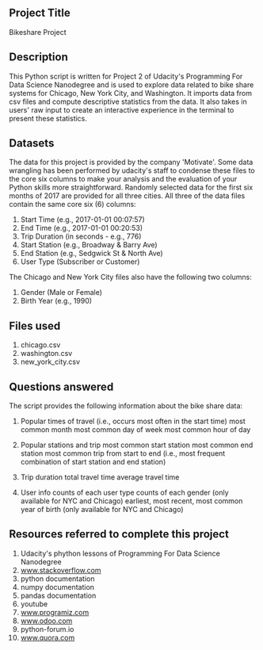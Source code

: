 ## Project Title
Bikeshare Project

## Description
This Python script is written for Project 2 of Udacity's Programming For Data Science Nanodegree and is used to explore data related to bike share systems for Chicago, New York City, and Washington. It imports data from csv files and compute descriptive statistics from the data. It also takes in users' raw input to create an interactive experience in the terminal to present these statistics.


## Datasets
The data for this project is provided by the company 'Motivate'. Some data wrangling has been performed by udacity's staff to condense these files to the core six columns to make your analysis and the evaluation of your Python skills more straightforward. Randomly selected data for the first six months of 2017 are provided for all three cities. All three of the data files contain the same core six (6) columns:

1) Start Time (e.g., 2017-01-01 00:07:57)
2) End Time (e.g., 2017-01-01 00:20:53)
3) Trip Duration (in seconds - e.g., 776)
4) Start Station (e.g., Broadway & Barry Ave)
5) End Station (e.g., Sedgwick St & North Ave)
6) User Type (Subscriber or Customer)

The Chicago and New York City files also have the following two columns:
1) Gender (Male or Female)
2) Birth Year (e.g., 1990)

## Files used
1) chicago.csv
2) washington.csv
3) new_york_city.csv

## Questions answered
The script provides the following information about the bike share data:

1) Popular times of travel (i.e., occurs most often in the start time)
most common month
most common day of week
most common hour of day

2) Popular stations and trip
most common start station
most common end station
most common trip from start to end (i.e., most frequent combination of start station and end station)

3) Trip duration
total travel time
average travel time

4) User info
counts of each user type
counts of each gender (only available for NYC and Chicago)
earliest, most recent, most common year of birth (only available for NYC and Chicago)


## Resources referred to complete this project
1) Udacity's phython lessons of Programming For Data Science Nanodegree
2) www.stackoverflow.com
3) python documentation
4) numpy documentation
5) pandas documentation
6) youtube
7) www.programiz.com
8) www.odoo.com
9) python-forum.io
10) www.quora.com